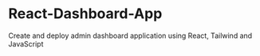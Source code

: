 # React-Dashboard-App
Create and deploy admin dashboard application using React, Tailwind and JavaScript

